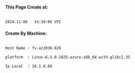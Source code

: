 
   
#### This Page Create at:

```bash

2024-11-08 - 14:38:06 UTC

```

#### Create By Machine:

```bash

Host Name : fv-az2036-829

platform  : Linux-6.5.0-1025-azure-x86_64-with-glibc2.35

Ip Local  : 10.1.0.60

```

